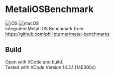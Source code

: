 # MetaliOSBenchmark
![iOS](https://img.shields.io/badge/iOS-passing-brightgreen)
![macOS](https://img.shields.io/badge/Android-passing-brightgreen)  
Integrated Metal iOS Benchmark from:  
https://github.com/philipturner/metal-benchmarks  

## Build
Open with XCode and build.  
Tested with XCode Version 14.3.1 (14E300c)  
